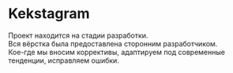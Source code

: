 # Kekstagram

Проект находится на стадии разработки.  
Вся вёрстка была предоставлена сторонним разработчиком.  
Кое-где мы вносим коррективы, адаптируем под современные тенденции, исправляем ошибки.
